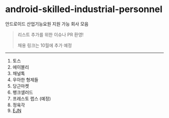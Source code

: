 # android-skilled-industrial-personnel

안드로이드 산업기능요원 지원 가능 회사 모음

> 리스트 추가를 위한 이슈나 PR 환영!
>
> 채용 링크는 10월에 추가 예정

---

1. 토스
2. 에이블리
3. 채널톡
4. 우아한 형제들
5. 당근마켓
6. 뱅크샐러드
7. 프레스토 랩스 (예정)
8. 정육각
9. [EJN](https://www.ejn.team/ac8c8809-4954-4177-9155-9cfca9840aec)
